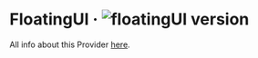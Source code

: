 # FloatingUI · ![floatingUI version](https://img.shields.io/badge/version-v1.2.8-informational)

All info about this Provider <a href="https://github.com/floating-ui/floating-ui">here</a>.

